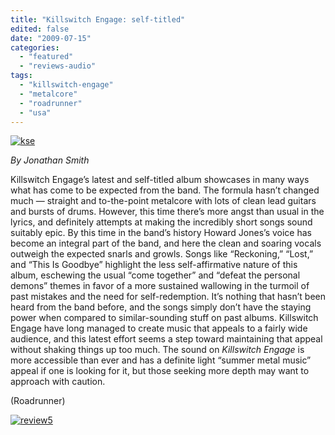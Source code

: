 ```yaml
---
title: "Killswitch Engage: self-titled"
edited: false
date: "2009-07-15"
categories:
  - "featured"
  - "reviews-audio"
tags:
  - "killswitch-engage"
  - "metalcore"
  - "roadrunner"
  - "usa"
---
```


[![kse](http://www.hellbound.ca/wp-content/uploads/2009/07/kse-300x300.jpg "kse")](http://www.hellbound.ca/wp-content/uploads/2009/07/kse.jpg)

_By Jonathan Smith_

Killswitch Engage’s latest and self-titled album showcases in many ways what has come to be expected from the band. The formula hasn’t changed much — straight and to-the-point metalcore with lots of clean lead guitars and bursts of drums. However, this time there’s more angst than usual in the lyrics, and definitely attempts at making the incredibly short songs sound suitably epic. By this time in the band’s history Howard Jones’s voice has become an integral part of the band, and here the clean and soaring vocals outweigh the expected snarls and growls. Songs like “Reckoning,” “Lost,” and “This Is Goodbye” highlight the less self-affirmative nature of this album, eschewing the usual “come together” and “defeat the personal demons” themes in favor of a more sustained wallowing in the turmoil of past mistakes and the need for self-redemption. It’s nothing that hasn’t been heard from the band before, and the songs simply don’t have the staying power when compared to similar-sounding stuff on past albums. Killswitch Engage have long managed to create music that appeals to a fairly wide audience, and this latest effort seems a step toward maintaining that appeal without shaking things up too much. The sound on _Killswitch Engage_ is more accessible than ever and has a definite light “summer metal music” appeal if one is looking for it, but those seeking more depth may want to approach with caution.

(Roadrunner)

[![review5](http://www.hellbound.ca/wp-content/uploads/2009/07/review5.png "review5")](http://www.hellbound.ca/wp-content/uploads/2009/07/review5.png)
